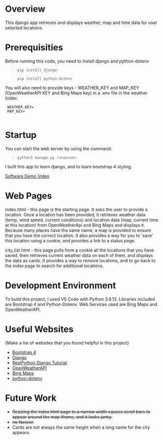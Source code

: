 # Overview

This django app retrieves and displays weather, map and time data for user selected locations.

# Prerequisities
Before running this code, you need to install django and python-dotenv
>`pip install django`

>`pip install python-dotenv`

You will also need to provide keys - WEATHER_KEY and MAP_KEY (OpenWeatherAPI KEY and Bing Maps key) in a 
.env file in the weather folder.
<code><br><br>
WEATHER_KEY=<br>
MAP_KEY=<br>
</code>

# Startup
You can start the web server by using the command:
>`python3 manage.py runserver`

I built this app to learn django, and to learn bootstrap 4 styling.

[Software Demo Video](http://youtube.link.goes.here)

# Web Pages

index.html - this page is the starting page. It asks the user to provide a location. Once a location has been provided, it retrieves weather data (temp, wind speed, current conditions) and location data (map, current time at this location) from OpenWeatherApi and Bing Maps and displays it. Because many places have the same name, a map is provided to ensure that you have the correct location. It also provides a way for you to 'save' this location using a cookie, and provides a link to a status page.

city_list.html - this page pulls from a cookie all the locations that you have saved, then retrieves current weather data on each of them, and displays the data as cards. It provides a way to remove locations, and to go back to the index page to search for additional locations.

# Development Environment

To build this project, I used VS Code with Python 3.9.13. Libraries included are Bootstrap 4 and Python-Dotenv. Web Services used are Bing Maps and OpenWeatherAPI.

# Useful Websites

{Make a list of websites that you found helpful in this project}
* [Bootstrap 4](https://getbootstrap.com/docs/4.0/getting-started/introduction/)
* [Django](https://www.djangoproject.com/)
* [RealPython Django Tutorial](https://realpython.com/get-started-with-django-1/)
* [OpenWeatherAPI](https://openweathermap.org/api)
* [Bing Maps](https://learn.microsoft.com/en-us/bingmaps/)
* [python-dotenv](https://pypi.org/project/python-dotenv/)

# Future Work

* ~~Resizing the index.html page to a narrow width causes scroll bars to appear around the map iframe, and it looks janky.~~
* ~~no favicon~~ 
* Cards are not always the same height when a long name for the city appears.
